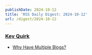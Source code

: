 ```yaml
---
publishDate: 2024-10-12
title: 'RSS Daily Digest: 2024-10-12'
url: /digest/2024-10-12
---
```


### [Kev Quirk](https://kevquirk.com/)

  * [Why Have Multiple Blogs?](https://kevquirk.com/blog/why-have-multiple-blogs)
  
